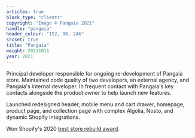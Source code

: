 ```yaml
---
articles: true
block_type: "clients"
copyright: "Image © Pangaia 2021"
handle: "pangaia"
header_colour: "152, 98, 246"
srcset: true
title: "Pangaia"
weight: 20211011
year: 2021
---
```


Principal developer responsible for ongoing re-development of Pangaia store. Maintained code quality of two developers, an external agency, and Pangaia's internal developer. In frequent contact with Pangaia's key contacts alongside the product owner to help launch new features.

Launched redesigned header, mobile menu and cart drawer, homepage, product page, and collection page with complex Algolia, Nosto, and dynamic Shopify integrations.

Won Shopify's 2020 [best store rebuild award](https://www.shopify.co.uk/partners/blog/shopify-commerce-awards-2020-winners#store-rebuild).
